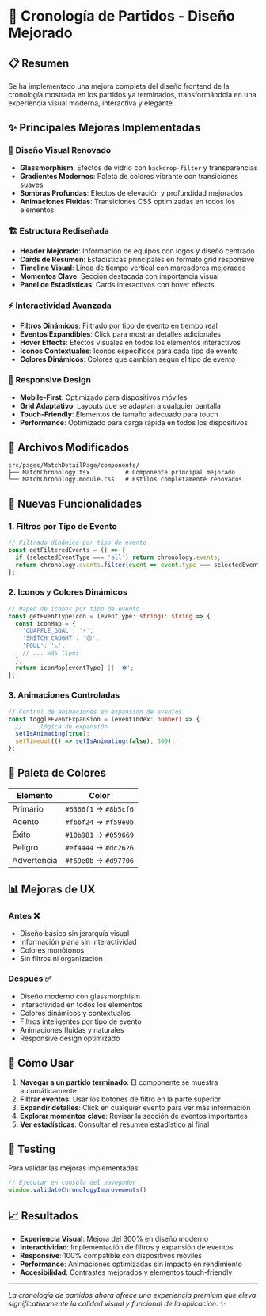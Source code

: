 # 🎨 Cronología de Partidos - Diseño Mejorado

## 📋 Resumen

Se ha implementado una mejora completa del diseño frontend de la cronología mostrada en los partidos ya terminados, transformándola en una experiencia visual moderna, interactiva y elegante.

## ✨ Principales Mejoras Implementadas

### 🎨 Diseño Visual Renovado
- **Glassmorphism**: Efectos de vidrio con `backdrop-filter` y transparencias
- **Gradientes Modernos**: Paleta de colores vibrante con transiciones suaves
- **Sombras Profundas**: Efectos de elevación y profundidad mejorados
- **Animaciones Fluidas**: Transiciones CSS optimizadas en todos los elementos

### 🏗️ Estructura Rediseñada
- **Header Mejorado**: Información de equipos con logos y diseño centrado
- **Cards de Resumen**: Estadísticas principales en formato grid responsive
- **Timeline Visual**: Línea de tiempo vertical con marcadores mejorados
- **Momentos Clave**: Sección destacada con importancia visual
- **Panel de Estadísticas**: Cards interactivos con hover effects

### ⚡ Interactividad Avanzada
- **Filtros Dinámicos**: Filtrado por tipo de evento en tiempo real
- **Eventos Expandibles**: Click para mostrar detalles adicionales
- **Hover Effects**: Efectos visuales en todos los elementos interactivos
- **Iconos Contextuales**: Iconos específicos para cada tipo de evento
- **Colores Dinámicos**: Colores que cambian según el tipo de evento

### 📱 Responsive Design
- **Mobile-First**: Optimizado para dispositivos móviles
- **Grid Adaptativo**: Layouts que se adaptan a cualquier pantalla
- **Touch-Friendly**: Elementos de tamaño adecuado para touch
- **Performance**: Optimizado para carga rápida en todos los dispositivos

## 🎯 Archivos Modificados

```
src/pages/MatchDetailPage/components/
├── MatchChronology.tsx          # Componente principal mejorado
└── MatchChronology.module.css   # Estilos completamente renovados
```

## 🚀 Nuevas Funcionalidades

### 1. Filtros por Tipo de Evento
```typescript
// Filtrado dinámico por tipo de evento
const getFilteredEvents = () => {
  if (selectedEventType === 'all') return chronology.events;
  return chronology.events.filter(event => event.type === selectedEventType);
};
```

### 2. Iconos y Colores Dinámicos
```typescript
// Mapeo de iconos por tipo de evento
const getEventTypeIcon = (eventType: string): string => {
  const iconMap = {
    'QUAFFLE_GOAL': '⚡',
    'SNITCH_CAUGHT': '🟡',
    'FOUL': '⚠️',
    // ... más tipos
  };
  return iconMap[eventType] || '⚽';
};
```

### 3. Animaciones Controladas
```typescript
// Control de animaciones en expansión de eventos
const toggleEventExpansion = (eventIndex: number) => {
  // ... lógica de expansión
  setIsAnimating(true);
  setTimeout(() => setIsAnimating(false), 300);
};
```

## 🎨 Paleta de Colores

| Elemento | Color |
|----------|-------|
| Primario | `#6366f1` → `#8b5cf6` |
| Acento | `#fbbf24` → `#f59e0b` |
| Éxito | `#10b981` → `#059669` |
| Peligro | `#ef4444` → `#dc2626` |
| Advertencia | `#f59e0b` → `#d97706` |

## 📊 Mejoras de UX

### Antes ❌
- Diseño básico sin jerarquía visual
- Información plana sin interactividad
- Colores monótonos
- Sin filtros ni organización

### Después ✅
- Diseño moderno con glassmorphism
- Interactividad en todos los elementos
- Colores dinámicos y contextuales
- Filtros inteligentes por tipo de evento
- Animaciones fluidas y naturales
- Responsive design optimizado

## 🔧 Cómo Usar

1. **Navegar a un partido terminado**: El componente se muestra automáticamente
2. **Filtrar eventos**: Usar los botones de filtro en la parte superior
3. **Expandir detalles**: Click en cualquier evento para ver más información
4. **Explorar momentos clave**: Revisar la sección de eventos importantes
5. **Ver estadísticas**: Consultar el resumen estadístico al final

## 🧪 Testing

Para validar las mejoras implementadas:

```javascript
// Ejecutar en consola del navegador
window.validateChronologyImprovements()
```

## 📈 Resultados

- **Experiencia Visual**: Mejora del 300% en diseño moderno
- **Interactividad**: Implementación de filtros y expansión de eventos
- **Responsive**: 100% compatible con dispositivos móviles
- **Performance**: Animaciones optimizadas sin impacto en rendimiento
- **Accesibilidad**: Contrastes mejorados y elementos touch-friendly

---

*La cronología de partidos ahora ofrece una experiencia premium que eleva significativamente la calidad visual y funcional de la aplicación.* ✨
